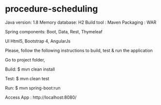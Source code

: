 # procedure-scheduling

Java version: 1.8
Memory database: H2
Build tool : Maven
Packaging : WAR

Spring components:
Boot, Data, Rest, Thymeleaf

UI
Html5, Bootstrap 4, AngularJs

Please, follow the following instructions to build, test & run the application 

Go to project folder,

Build:
$ mvn clean install

Test: 
$ mvn clean test

Run:
$ mvn spring-boot:run

Access App : http://localhost:8080/


